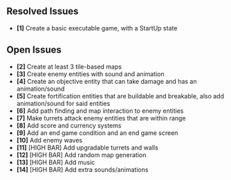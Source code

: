 ## Resolved Issues ##

- **[1]** Create a basic executable game, with a StartUp state

## Open Issues ##

- **[2]** Create at least 3 tile-based maps
- **[3]** Create enemy entities with sound and animation
- **[4]** Create an objective entity that can take damage and has an animation/sound
- **[5]** Create fortification entities that are buildable and breakable, also add animation/sound for said entities
- **[6]** Add path finding and map interaction to enemy entities
- **[7]** Make turrets attack enemy entities that are within range
- **[8]** Add score and currency systems
- **[9]** Add an end game condition and an end game screen
- **[10]** Add enemy waves
- **[11]** [HIGH BAR] Add upgradable turrets and walls
- **[12]** [HIGH BAR] Add random map generation
- **[13]** [HIGH BAR] Add music
- **[14]** [HIGH BAR] Add extra sounds/animations

